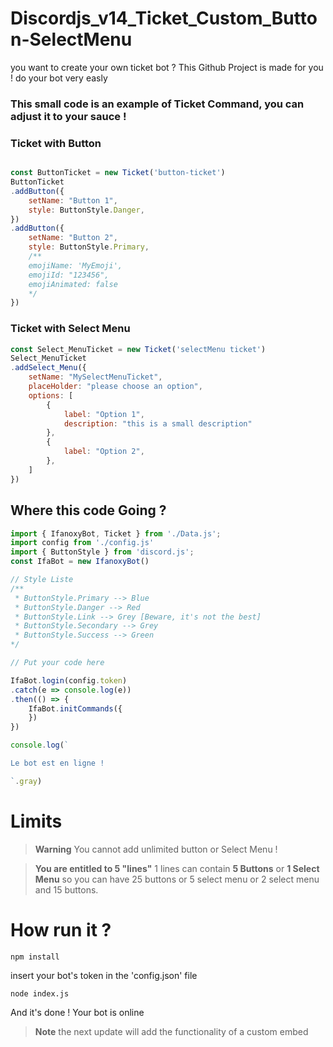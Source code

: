 # Discordjs_v14_Ticket_Custom_Button-SelectMenu
you want to create your own ticket bot ? This Github Project is made for you ! do your bot very easly

### This small code is an example of Ticket Command, you can adjust it to your sauce !
### Ticket with Button
```javascript

const ButtonTicket = new Ticket('button-ticket')
ButtonTicket
.addButton({
    setName: "Button 1",
    style: ButtonStyle.Danger,
})
.addButton({
    setName: "Button 2",
    style: ButtonStyle.Primary,
    /**
    emojiName: 'MyEmoji',
    emojiId: "123456",
    emojiAnimated: false
    */
})
```
### Ticket with Select Menu
```javascript
const Select_MenuTicket = new Ticket('selectMenu ticket')
Select_MenuTicket
.addSelect_Menu({
    setName: "MySelectMenuTicket",
    placeHolder: "please choose an option",
    options: [
        {
            label: "Option 1",
            description: "this is a small description"
        },
        {
            label: "Option 2",
        },
    ]
})
```
## Where this code Going ?

```javascript
import { IfanoxyBot, Ticket } from './Data.js';
import config from './config.js'
import { ButtonStyle } from 'discord.js';
const IfaBot = new IfanoxyBot()

// Style Liste 
/**
 * ButtonStyle.Primary --> Blue
 * ButtonStyle.Danger --> Red
 * ButtonStyle.Link --> Grey [Beware, it's not the best]
 * ButtonStyle.Secondary --> Grey
 * ButtonStyle.Success --> Green
*/

// Put your code here

IfaBot.login(config.token)
.catch(e => console.log(e))
.then(() => {
    IfaBot.initCommands({
    })
})

console.log(`

Le bot est en ligne !

`.gray)
```


# Limits
> **Warning**
> You cannot add unlimited button or Select Menu !

> **You are entitled to 5 "lines"**
> 1 lines can contain **5 Buttons** or **1 Select Menu**
> so you can have 25 buttons or 5 select menu or 2 select menu and 15 buttons. 

# How run it ?

```
npm install 
```
insert your bot's token in the 'config.json' file
```
node index.js
```
And it's done ! Your bot is online


> **Note**
> the next update will add the functionality of a custom embed
